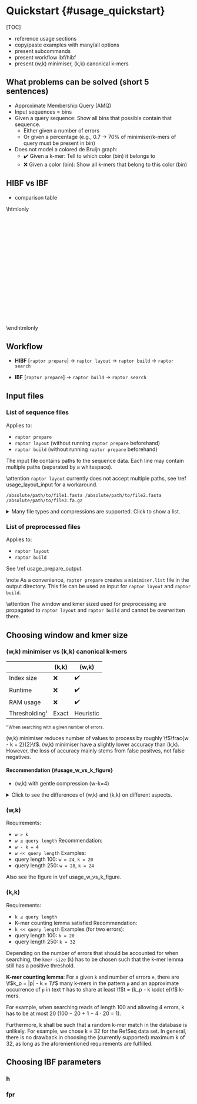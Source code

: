 # Quickstart {#usage_quickstart}

[TOC]

* reference usage sections
* copy/paste examples with many/all options
* present subcommands
* present workflow ibf/hibf
* present (w,k) minimiser, (k,k) canonical k-mers

## What problems can be solved (short 5 sentences)

* Approximate Membership Query (AMQ)
* Input sequences = bins
* Given a query sequence: Show all bins that possible contain that sequence.
  * Either given a number of errors
  * Or given a percentage (e.g., 0.7 -> 70% of minimiser/k-mers of query must be present in bin)
* Does not model a colored de Bruijn graph:
  * ✔️ Given a k-mer: Tell to which color (bin) it belongs to
  * ❌ Given a color (bin): Show all k-mers that belong to this color (bin)

## HIBF vs IBF

* comparison table

\htmlonly
<!--
    Including an SVG like this allows using CSS variables inside the SVG, e.g.,
    fill="var(--page-foreground-color)"
    fig_4_many_user_bins.svg#svg refers to id="svg" in the svg file
    viewBox of svg element is copied from svg file
    svg file needs to be added to HTML_EXTRA_FILES
-->
<svg style="height: auto; width: 100%;" viewBox="0 0 342.22876 198.804504">
  <use href="/fig_4_many_user_bins.svg#svg" width="100%" height="100%"></use>
</svg>
\endhtmlonly

## Workflow

<div class="tabbed">

- <b class="tab-title">HIBF</b>
[`raptor prepare`] -> `raptor layout` -> `raptor build` -> `raptor search`

- <b class="tab-title">IBF</b>
[`raptor prepare`] -> `raptor build` -> `raptor search`

</div>

## Input files

### List of sequence files
Applies to:
  * `raptor prepare`
  * `raptor layout` (without running `raptor prepare` beforehand)
  * `raptor build` (without running `raptor prepare` beforehand)

The input file contains paths to the sequence data. Each line may contain multiple paths (separated by a whitespace).

\attention
`raptor layout` currently does not accept multiple paths, see \ref usage_layout_input for a workaround.

```
/absolute/path/to/file1.fasta /absolute/path/to/file2.fasta
/absolute/path/to/file3.fa.gz
```

<details><summary>Many file types and compressions are supported. Click to show a list.</summary>
Supported file extensions are (possibly followed by bz2, gz, or bgzf):
  * embl
  * fasta
  * fa
  * fna
  * ffn
  * faa
  * frn
  * fas
  * fastq
  * fq
  * genbank
  * gb
  * gbk
  * sam
</details>

### List of preprocessed files
Applies to:
  * `raptor layout`
  * `raptor build`

See \ref usage_prepare_output.

\note
As a convenience, `raptor prepare` creates a `minimiser.list` file in the output directory. This file can be used as
input for `raptor layout` and `raptor build`.

\attention
The window and kmer sized used for preprocessing are propagated to `raptor layout` and `raptor build` and cannot be
overwritten there.

## Choosing window and kmer size

### (w,k) minimiser vs (k,k) canonical k-mers

|               | (k,k) | (w,k) |
|---------------|-------|-------|
| Index size    | ❌   | ✔️   |
| Runtime       | ❌   | ✔️   |
| RAM usage     | ❌   | ✔️   |
| Thresholding¹ | Exact | Heuristic |
<small>¹ When searching with a given number of errors.</small><br>

(w,k) minimiser reduces number of values to process by roughly \f$\frac{w - k + 2}{2}\f$.
(w,k) minimiser have a slightly lower accuracy than (k,k). However, the loss of accuracy mainly stems from false positves,
not false negatives.

#### Recommendation {#usage_w_vs_k_figure}
* (w,k) with gentle compression (w-k=4)

<details><summary>Click to see the differences of (w,k) and (k,k) on different aspects.</summary>
\htmlonly
<svg style="height: auto; width: 100%;" viewBox="0 0 307.29294 196.59375">
  <use href="/fig_6_acc.svg#svg" width="100%" height="100%"></use>
</svg>
\endhtmlonly
</details>

### (w,k)
Requirements:
  * `w > k`
  * `w ≤ query length`
Recommendation:
  * `w - k = 4`
  * `w << query length`
Examples:
  * query length 100: `w = 24`, `k = 20`
  * query length 250: `w = 28`, `k = 24`

Also see the figure in \ref usage_w_vs_k_figure.

### (k,k)
Requirements:
  * `k ≤ query length`
  * K-mer counting lemma satisfied
Recommendation:
  * `k << query length`
Examples (for two errors):
  * query length 100: `k = 20`
  * query length 250: `k = 32`

Depending on the number of errors that should be accounted for when searching, the `kmer-size` (`k`) has to be chosen
such that the k-mer lemma still has a positive threshold.

**K-mer counting lemma**: For a given `k` and number of errors `e`, there are \f$k_p = |p| - k + 1\f$ many k-mers in the
pattern `p` and an approximate occurrence of `p` in text `T` has to share at least \f$t = (k_p - k \cdot e)\f$ k-mers.

For example, when searching reads of length 100 and allowing 4 errors, k has to be at most 20
(100 − 20 + 1 − 4 · 20 = 1).

Furthermore, k shall be such that a random k-mer match in the database is unlikely.
For example, we chose k = 32 for the RefSeq data set. In general, there is no drawback in
choosing the (currently supported) maximum k of 32, as long as the aforementioned
requirements are fulfilled.

## Choosing IBF parameters

### h

### fpr

